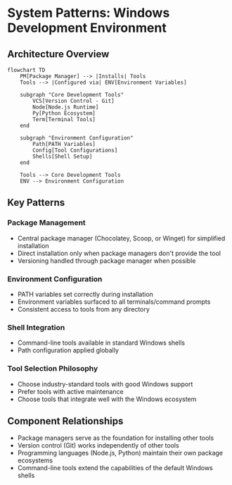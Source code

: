 # System Patterns: Windows Development Environment

## Architecture Overview

```mermaid
flowchart TD
    PM[Package Manager] --> |Installs| Tools
    Tools --> |Configured via| ENV[Environment Variables]
    
    subgraph "Core Development Tools"
        VCS[Version Control - Git]
        Node[Node.js Runtime]
        Py[Python Ecosystem]
        Term[Terminal Tools]
    end
    
    subgraph "Environment Configuration"
        Path[PATH Variables]
        Config[Tool Configurations]
        Shells[Shell Setup]
    end
    
    Tools --> Core Development Tools
    ENV --> Environment Configuration
```

## Key Patterns

### Package Management
- Central package manager (Chocolatey, Scoop, or Winget) for simplified installation
- Direct installation only when package managers don't provide the tool
- Versioning handled through package manager when possible

### Environment Configuration
- PATH variables set correctly during installation
- Environment variables surfaced to all terminals/command prompts
- Consistent access to tools from any directory

### Shell Integration
- Command-line tools available in standard Windows shells
- Path configuration applied globally

### Tool Selection Philosophy
- Choose industry-standard tools with good Windows support
- Prefer tools with active maintenance
- Choose tools that integrate well with the Windows ecosystem

## Component Relationships
- Package managers serve as the foundation for installing other tools
- Version control (Git) works independently of other tools
- Programming languages (Node.js, Python) maintain their own package ecosystems
- Command-line tools extend the capabilities of the default Windows shells
